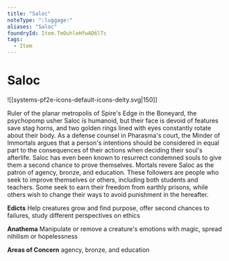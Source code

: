 ```yaml
---
title: "Saloc"
noteType: ":luggage:"
aliases: "Saloc"
foundryId: Item.TmOuhleHfwAD6lTc
tags:
  - Item
---
```


# Saloc
![[systems-pf2e-icons-default-icons-deity.svg|150]]

Ruler of the planar metropolis of Spire's Edge in the Boneyard, the psychopomp usher Saloc is humanoid, but their face is devoid of features save stag horns, and two golden rings lined with eyes constantly rotate about their body. As a defense counsel in Pharasma's court, the Minder of Immortals argues that a person's intentions should be considered in equal part to the consequences of their actions when deciding their soul's afterlife. Saloc has even been known to resurrect condemned souls to give them a second chance to prove themselves. Mortals revere Saloc as the patron of agency, bronze, and education. These followers are people who seek to improve themselves or others, including both students and teachers. Some seek to earn their freedom from earthly prisons, while others wish to change their ways to avoid punishment in the hereafter.

**Edicts** Help creatures grow and find purpose, offer second chances to failures, study different perspectives on ethics

**Anathema** Manipulate or remove a creature's emotions with magic, spread nihilism or hopelessness

**Areas of Concern** agency, bronze, and education

